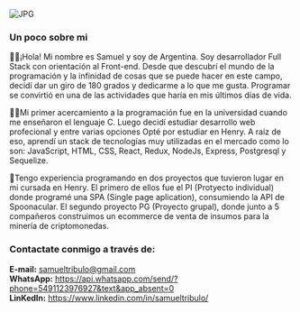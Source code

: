 ![JPG](https://wallpaperaccess.com/full/3909258.jpg) 
                                                
### **Un poco sobre mi**

🙋‍♂️¡Hola! Mi nombre es Samuel y soy de Argentina. Soy desarrollador Full Stack con orientación al Front-end. Desde que descubrí el mundo de la programación y la infinidad de cosas que se puede hacer en este campo, decidí dar un giro de 180 grados y dedicarme a lo que me gusta. Programar se convirtió en una de las actividades que haría en mis últimos días de vida.


👨‍💻Mi primer acercamiento a la programación fue en la universidad cuando me enseñaron el lenguaje C. Luego decidí estudiar desarrollo web profecional y entre varias opciones Opté por estudiar en Henry. A raiz de eso, aprendí un stack de tecnologías muy utilizadas en el mercado como lo son: JavaScript, HTML, CSS, React, Redux, NodeJs, Express, Postgresql y Sequelize.

💼Tengo experiencia programando en dos proyectos que tuvieron lugar en mi cursada en Henry. El primero de ellos fue el PI (Protyecto individual) donde programé una SPA (Single page aplication), consumiendo la API de Spoonacular. El segundo proyecto PG (Proyecto grupal), donde junto a 5 compañeros construimos un ecommerce de venta de insumos para la minería de criptomonedas. 



### **Contactate conmigo a través de:**
**E-mail:** samueltribulo@gmail.com  
**WhatsApp:** https://api.whatsapp.com/send/?phone=5491123976927&text&app_absent=0    
**LinKedIn:** https://www.linkedin.com/in/samueltribulo/